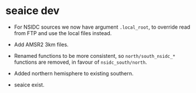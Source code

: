 # seaice dev

* For NSIDC sources we now have argument `.local_root`, to override read from FTP and use the local files instead. 

* Add AMSR2 3km files. 

* Renamed functions to be more consistent, so `north/south_nsidc_*` functions are removed, in favour of `nsidc_south/north`. 

* Added northern hemisphere to existing southern. 

* seaice exist. 
